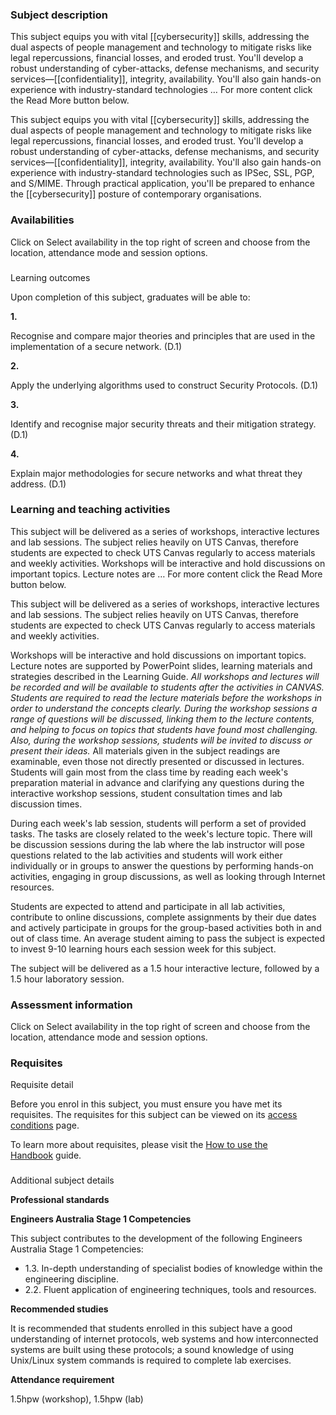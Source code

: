 ### Subject description

This subject equips you with vital [[cybersecurity]] skills, addressing the dual aspects of people management and technology to mitigate risks like legal repercussions, financial losses, and eroded trust. You'll develop a robust understanding of cyber-attacks, defense mechanisms, and security services—[[confidentiality]], integrity, availability. You'll also gain hands-on experience with industry-standard technologies … For more content click the Read More button below.

This subject equips you with vital [[cybersecurity]] skills, addressing the dual aspects of people management and technology to mitigate risks like legal repercussions, financial losses, and eroded trust. You'll develop a robust understanding of cyber-attacks, defense mechanisms, and security services—[[confidentiality]], integrity, availability. You'll also gain hands-on experience with industry-standard technologies such as IPSec, SSL, PGP, and S/MIME. Through practical application, you'll be prepared to enhance the [[cybersecurity]] posture of contemporary organisations.


### Availabilities

Click on Select availability in the top right of screen and choose from the location, attendance mode and session options.

### 

Learning outcomes


Upon completion of this subject, graduates will be able to:

**1.**

Recognise and compare major theories and principles that are used in the implementation of a secure network. (D.1)


**2.**

Apply the underlying algorithms used to construct Security Protocols. (D.1)


**3.**

Identify and recognise major security threats and their mitigation strategy. (D.1)


**4.**

Explain major methodologies for secure networks and what threat they address. (D.1)


### Learning and teaching activities

This subject will be delivered as a series of workshops, interactive lectures and lab sessions. The subject relies heavily on UTS Canvas, therefore students are expected to check UTS Canvas regularly to access materials and weekly activities. Workshops will be interactive and hold discussions on important topics. Lecture notes are … For more content click the Read More button below.

This subject will be delivered as a series of workshops, interactive lectures and lab sessions. The subject relies heavily on UTS Canvas, therefore students are expected to check UTS Canvas regularly to access materials and weekly activities.

Workshops will be interactive and hold discussions on important topics. Lecture notes are supported by PowerPoint slides, learning materials and strategies described in the Learning Guide. _All workshops and lectures will be recorded and will be available to students after the activities in CANVAS. Students are required to read the lecture materials before the workshops in order to understand the concepts clearly. During the workshop sessions a range of questions will be discussed, linking them to the lecture contents, and helping to focus on topics that students have found most challenging. Also, during the workshop sessions, students will be invited to discuss or present their ideas._ All materials given in the subject readings are examinable, even those not directly presented or discussed in lectures. Students will gain most from the class time by reading each week's preparation material in advance and clarifying any questions during the interactive workshop sessions, student consultation times and lab discussion times.

During each week's lab session, students will perform a set of provided tasks. The tasks are closely related to the week's lecture topic. There will be discussion sessions during the lab where the lab instructor will pose questions related to the lab activities and students will work either individually or in groups to answer the questions by performing hands-on activities, engaging in group discussions, as well as looking through Internet resources.

Students are expected to attend and participate in all lab activities, contribute to online discussions, complete assignments by their due dates and actively participate in groups for the group-based activities both in and out of class time. An average student aiming to pass the subject is expected to invest 9-10 learning hours each session week for this subject.

The subject will be delivered as a 1.5 hour interactive lecture, followed by a 1.5 hour laboratory session.


### Assessment information

Click on Select availability in the top right of screen and choose from the location, attendance mode and session options.

### Requisites

Requisite detail

Before you enrol in this subject, you must ensure you have met its requisites. The requisites for this subject can be viewed on its [access conditions](https://studentforms.uts.edu.au/evop/access/search.cfm?subjectcode=48730) page.

To learn more about requisites, please visit the [How to use the Handbook](https://www.uts.edu.au/current-students/managing-your-course/using-uts-systems/student-forms-apps-and-systems/uts-handbook) guide.

### 

Additional subject details


**Professional standards**


**Engineers Australia Stage 1 Competencies**

This subject contributes to the development of the following Engineers Australia Stage 1 Competencies:

- 1.3. In-depth understanding of specialist bodies of knowledge within the engineering discipline.
- 2.2. Fluent application of engineering techniques, tools and resources.

**Recommended studies**


It is recommended that students enrolled in this subject have a good understanding of internet protocols, web systems and how interconnected systems are built using these protocols; a sound knowledge of using Unix/Linux system commands is required to complete lab exercises.

**Attendance requirement**


1.5hpw (workshop), 1.5hpw (lab)